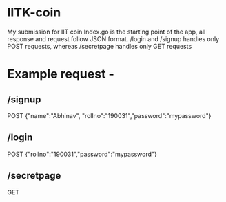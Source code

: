 # IITK-coin
My submission for IIT coin
Index.go is the  starting point of the app, all response and request follow JSON format. /login and /signup handles only POST requests, whereas /secretpage handles only GET requests 

# Example request -
## /signup 
POST
{"name":"Abhinav", "rollno":"190031","password":"mypassword"}

## /login 
POST
{"rollno":"190031","password":"mypassword"}

## /secretpage
GET
